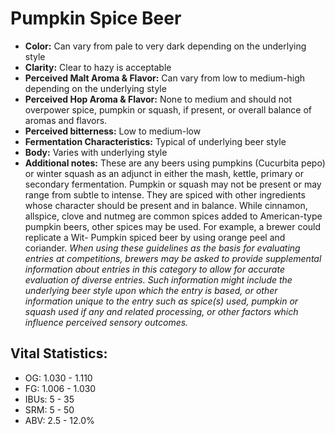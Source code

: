 # Pumpkin Spice Beer

- **Color:** Can vary from pale to very dark depending on the underlying style
- **Clarity:** Clear to hazy is acceptable
- **Perceived Malt Aroma & Flavor:** Can vary from low to medium-high depending on the underlying style
- **Perceived Hop Aroma & Flavor:** None to medium and should not overpower spice, pumpkin or squash, if present, or overall balance of aromas and flavors.
- **Perceived bitterness:** Low to medium-low
- **Fermentation Characteristics:** Typical of underlying beer style
- **Body:** Varies with underlying style
- **Additional notes:** These are any beers using pumpkins (Cucurbita pepo) or winter squash as an adjunct in either the mash, kettle, primary or secondary fermentation. Pumpkin or squash may not be present or may range from subtle to intense. They are spiced with other ingredients whose character should be present and in balance. While cinnamon, allspice, clove and nutmeg are common spices added to American-type pumpkin beers, other spices may be used. For example, a brewer could replicate a Wit- Pumpkin spiced beer by using orange peel and coriander. _When using these guidelines as the basis for evaluating entries at competitions, brewers may be asked to provide supplemental information about entries in this category to allow for accurate evaluation of diverse entries. Such information might include the underlying beer style upon which the entry is based, or other information unique to the entry such as spice(s) used, pumpkin or squash used if any and related processing, or other factors which influence perceived sensory outcomes._

## Vital Statistics:

- OG: 1.030 - 1.110
- FG: 1.006 - 1.030
- IBUs: 5 - 35
- SRM: 5 - 50
- ABV: 2.5 - 12.0%

